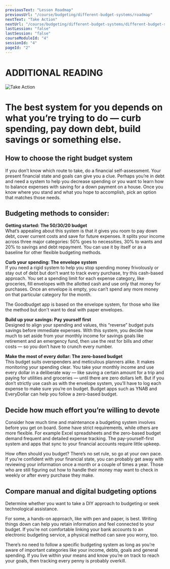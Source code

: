 ```yaml
---
previousText: "Lesson Roadmap"
previousUrl: "/course/budgeting/different-budget-systems/roadmap"
nextText: "Take Action"
nextUrl: "/course/budgeting/different-budget-systems/different-budget-systems"
lastLession: "false"
lastSession: "false"
courseModuleId: "4"
sessionId: "4"
pageId: "2"
---
```



# ADDITIONAL READING

![Take Action](/assets/img/take-action.jpg) 
# The best system for you depends on what you’re trying to do — curb spending, pay down debt, build savings or something else.

## How to choose the right budget system
<p>If you don’t know which route to take, do a financial self-assessment. Your present financial state and goals can give you a clue. Perhaps you’re in debt and need a system to help you decrease spending or you want to learn how to balance expenses with saving for a down payment on a house. Once you know where you stand and what you hope to accomplish, pick an option that matches those needs.</p>

## Budgeting methods to consider:
<b>Getting started: The 50/30/20 budget</b><br />
What’s appealing about this system is that it gives you room to pay down debt, cover current costs and save for future expenses. It splits your income across three major categories: 50% goes to necessities, 30% to wants and 20% to savings and debt repayment. You can use it by itself or as a baseline for other flexible budgeting methods.

<b>Curb your spending: The envelope system</b><br />
If you need a rigid system to help you stop spending money frivolously or stay out of debt but don’t want to track every purchase, try this cash-based approach. You set a spending limit for each expense category, like groceries, fill envelopes with the allotted cash and use only that money for purchases. Once an envelope is empty, you can’t spend any more money on that particular category for the month.

The Goodbudget app is based on the envelope system, for those who like the method but don't want to deal with paper envelopes.

<b>Build up your savings: Pay yourself first</b><br />
Designed to align your spending and values, this “reverse” budget puts savings before immediate expenses. With this system, you decide how much to set aside from your monthly income for savings goals like retirement and an emergency fund, then use the rest for bills and other costs — so you don’t have to crunch every number.

<b>Make the most of every dollar: The zero-based budget</b><br />
This budget suits overspenders and meticulous planners alike. It makes monitoring your spending clear. You take your monthly income and use every dollar in a deliberate way — like saving a certain amount for a trip and paying for utilities and groceries — until there are zero dollars left. But if you don’t strictly use cash as with the envelope system, you’ll have to log each expense to make sure you’re on budget. Budget apps such as YNAB and EveryDollar can help you follow a zero-based budget.

## Decide how much effort you’re willing to devote
Consider how much time and maintenance a budgeting system involves before you get on board. Some have strict requirements, while others are more flexible. For example Excel spreadsheets and the zero-based budget demand frequent and detailed expense tracking. The pay-yourself-first system and apps that sync to your financial accounts require little upkeep.

How often should you budget? There’s no set rule, so go at your own pace. If you’re confident with your financial state, you can probably get away with reviewing your information once a month or a couple of times a year. Those who are still figuring out how to handle their money may want to check in weekly or after every purchase they make.

## Compare manual and digital budgeting options
Determine whether you want to take a DIY approach to budgeting or seek technological assistance. 

For some, a hands-on approach, like with pen and paper, is best. Writing things down can help you retain information and feel connected to your budget. If you’re not comfortable linking your bank accounts to an electronic budgeting service, a physical method can save you worry, too.

There’s no need to follow a specific budgeting system as long as you’re aware of important categories  like your income, debts, goals and general spending. If you live within your means and know you’re on track to reach your goals, then tracking every penny is probably overkill. 
